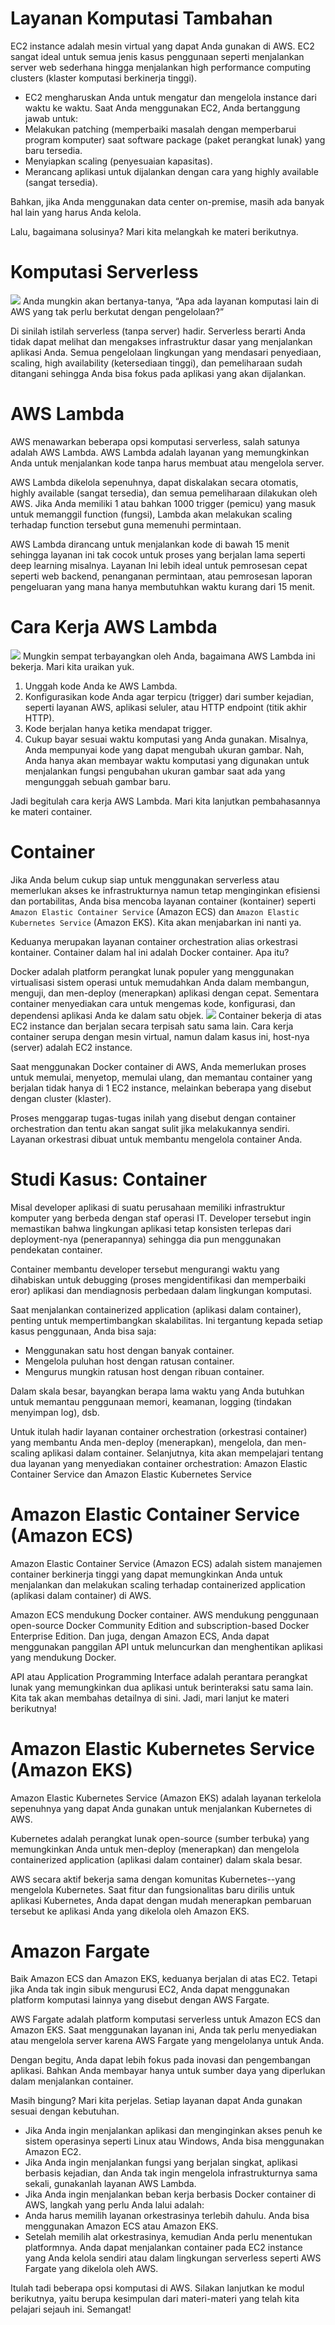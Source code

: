 # Layanan Komputasi Tambahan
EC2 instance adalah mesin virtual yang dapat Anda gunakan di AWS. EC2 sangat ideal untuk semua jenis kasus penggunaan seperti menjalankan server web sederhana hingga menjalankan high performance computing clusters (klaster komputasi berkinerja tinggi).
 - EC2 mengharuskan Anda untuk mengatur dan mengelola instance dari waktu ke waktu. Saat Anda menggunakan EC2, Anda bertanggung jawab untuk:
 - Melakukan patching (memperbaiki masalah dengan memperbarui program komputer) saat software package (paket perangkat lunak) yang baru tersedia.
 - Menyiapkan scaling (penyesuaian kapasitas).
 - Merancang aplikasi untuk dijalankan dengan cara yang highly available (sangat tersedia).

Bahkan, jika Anda menggunakan data center on-premise, masih ada banyak hal lain yang harus Anda kelola.

Lalu, bagaimana solusinya? Mari kita melangkah ke materi berikutnya.

# Komputasi Serverless
<img src="img/komputasi-serverles.png">
Anda mungkin akan bertanya-tanya, “Apa ada layanan komputasi lain di AWS yang tak perlu berkutat dengan pengelolaan?”

Di sinilah istilah serverless (tanpa server) hadir. Serverless berarti Anda tidak dapat melihat dan mengakses infrastruktur dasar yang menjalankan aplikasi Anda. Semua pengelolaan lingkungan yang mendasari penyediaan, scaling, high availability (ketersediaan tinggi), dan pemeliharaan sudah ditangani sehingga Anda bisa fokus pada aplikasi yang akan dijalankan.

# AWS Lambda
AWS menawarkan beberapa opsi komputasi serverless, salah satunya adalah AWS Lambda. AWS Lambda adalah layanan yang memungkinkan Anda untuk menjalankan kode tanpa harus membuat atau mengelola server.

AWS Lambda dikelola sepenuhnya, dapat diskalakan secara otomatis, highly available (sangat tersedia), dan semua pemeliharaan dilakukan oleh AWS. Jika Anda memiliki 1 atau bahkan 1000 trigger (pemicu) yang masuk untuk memanggil function (fungsi), Lambda akan melakukan scaling terhadap function tersebut guna memenuhi permintaan.

AWS Lambda dirancang untuk menjalankan kode di bawah 15 menit sehingga layanan ini tak cocok untuk proses yang berjalan lama seperti deep learning misalnya. Layanan Ini lebih ideal untuk pemrosesan cepat seperti web backend, penanganan permintaan, atau pemrosesan laporan pengeluaran yang mana hanya membutuhkan waktu kurang dari 15 menit.

# Cara Kerja AWS Lambda
<img src="img/aws-lamda.png">
Mungkin sempat terbayangkan oleh Anda, bagaimana AWS Lambda ini bekerja. Mari kita uraikan yuk.

 1. Unggah kode Anda ke AWS Lambda.
 2. Konfigurasikan kode Anda agar terpicu (trigger) dari sumber kejadian, seperti layanan AWS, aplikasi seluler, atau HTTP endpoint (titik akhir HTTP).
 3. Kode berjalan hanya ketika mendapat trigger.
 4. Cukup bayar sesuai waktu komputasi yang Anda gunakan. Misalnya, Anda mempunyai kode yang dapat mengubah ukuran gambar. Nah, Anda hanya akan membayar waktu komputasi yang digunakan untuk menjalankan fungsi pengubahan ukuran gambar saat ada yang mengunggah sebuah gambar baru.

Jadi begitulah cara kerja AWS Lambda. Mari kita lanjutkan pembahasannya ke materi container.

# Container
Jika Anda belum cukup siap untuk menggunakan serverless atau memerlukan akses ke infrastrukturnya namun tetap menginginkan efisiensi dan portabilitas, Anda bisa mencoba layanan container (kontainer) seperti `Amazon Elastic Container Service` (Amazon ECS) dan `Amazon Elastic Kubernetes Service` (Amazon EKS). Kita akan menjabarkan ini nanti ya.

Keduanya merupakan layanan container orchestration alias orkestrasi kontainer. Container dalam hal ini adalah Docker container. Apa itu?

Docker adalah platform perangkat lunak populer yang menggunakan virtualisasi sistem operasi untuk memudahkan Anda dalam membangun, menguji, dan men-deploy (menerapkan) aplikasi dengan cepat. Sementara container menyediakan cara untuk mengemas kode, konfigurasi, dan dependensi aplikasi Anda ke dalam satu objek.
<img src="img/container.png">
Container bekerja di atas EC2 instance dan berjalan secara terpisah satu sama lain. Cara kerja container serupa dengan mesin virtual, namun dalam kasus ini, host-nya (server) adalah EC2 instance.

Saat menggunakan Docker container di AWS, Anda memerlukan proses untuk memulai, menyetop, memulai ulang, dan memantau container yang berjalan tidak hanya di 1 EC2 instance, melainkan beberapa yang disebut dengan cluster (klaster).

Proses menggarap tugas-tugas inilah yang disebut dengan container orchestration dan tentu akan sangat sulit jika melakukannya sendiri. Layanan orkestrasi dibuat untuk membantu mengelola container Anda.

# Studi Kasus: Container
Misal developer aplikasi di suatu perusahaan memiliki infrastruktur komputer yang berbeda dengan staf operasi IT. Developer tersebut ingin memastikan bahwa lingkungan aplikasi tetap konsisten terlepas dari deployment-nya (penerapannya) sehingga dia pun menggunakan pendekatan container.

Container membantu developer tersebut mengurangi waktu yang dihabiskan untuk debugging (proses mengidentifikasi dan memperbaiki eror) aplikasi dan mendiagnosis perbedaan dalam lingkungan komputasi.

Saat menjalankan containerized application (aplikasi dalam container), penting untuk mempertimbangkan skalabilitas. Ini tergantung kepada setiap kasus penggunaan, Anda bisa saja:
 - Menggunakan satu host dengan banyak container.
 - Mengelola puluhan host dengan ratusan container.
 - Mengurus mungkin ratusan host dengan ribuan container.

Dalam skala besar, bayangkan berapa lama waktu yang Anda butuhkan untuk memantau penggunaan memori, keamanan, logging (tindakan menyimpan log), dsb.

Untuk itulah hadir layanan container orchestration (orkestrasi container) yang membantu Anda men-deploy (menerapkan), mengelola, dan men-scaling aplikasi dalam container. Selanjutnya, kita akan mempelajari tentang dua layanan yang menyediakan container orchestration: Amazon Elastic Container Service dan Amazon Elastic Kubernetes Service

# Amazon Elastic Container Service (Amazon ECS)
Amazon Elastic Container Service (Amazon ECS) adalah sistem manajemen container berkinerja tinggi yang dapat memungkinkan Anda untuk menjalankan dan melakukan scaling terhadap containerized application (aplikasi dalam container) di AWS.

Amazon ECS mendukung Docker container. AWS mendukung penggunaan open-source Docker Community Edition and subscription-based Docker Enterprise Edition. Dan juga, dengan Amazon ECS, Anda dapat menggunakan panggilan API untuk meluncurkan dan menghentikan aplikasi yang mendukung Docker.

API atau Application Programming Interface adalah perantara perangkat lunak yang memungkinkan dua aplikasi untuk berinteraksi satu sama lain. Kita tak akan membahas detailnya di sini. Jadi, mari lanjut ke materi berikutnya!

# Amazon Elastic Kubernetes Service (Amazon EKS)
Amazon Elastic Kubernetes Service (Amazon EKS) adalah layanan terkelola sepenuhnya yang dapat Anda gunakan untuk menjalankan Kubernetes di AWS.

Kubernetes adalah perangkat lunak open-source (sumber terbuka) yang memungkinkan Anda untuk men-deploy (menerapkan) dan mengelola containerized application (aplikasi dalam container) dalam skala besar.

AWS secara aktif bekerja sama dengan komunitas Kubernetes--yang mengelola Kubernetes. Saat fitur dan fungsionalitas baru dirilis untuk aplikasi Kubernetes, Anda dapat dengan mudah menerapkan pembaruan tersebut ke aplikasi Anda yang dikelola oleh Amazon EKS.

# Amazon Fargate
Baik Amazon ECS dan Amazon EKS, keduanya berjalan di atas EC2. Tetapi jika Anda tak ingin sibuk mengurusi EC2, Anda dapat menggunakan platform komputasi lainnya yang disebut dengan AWS Fargate.

AWS Fargate adalah platform komputasi serverless untuk Amazon ECS dan Amazon EKS. Saat menggunakan layanan ini, Anda tak perlu menyediakan atau mengelola server karena AWS Fargate yang mengelolanya untuk Anda.

Dengan begitu, Anda dapat lebih fokus pada inovasi dan pengembangan aplikasi. Bahkan Anda membayar hanya untuk sumber daya yang diperlukan dalam menjalankan container.

Masih bingung? Mari kita perjelas. Setiap layanan dapat Anda gunakan sesuai dengan kebutuhan.
 - Jika Anda ingin menjalankan aplikasi dan menginginkan akses penuh ke sistem operasinya seperti Linux atau Windows, Anda bisa menggunakan Amazon EC2.
 - Jika Anda ingin menjalankan fungsi yang berjalan singkat, aplikasi berbasis kejadian, dan Anda tak ingin mengelola infrastrukturnya sama sekali, gunakanlah layanan AWS Lambda.
 - Jika Anda ingin menjalankan beban kerja berbasis Docker container di AWS, langkah yang perlu Anda lalui adalah:
  - Anda harus memilih layanan orkestrasinya terlebih dahulu. Anda bisa menggunakan Amazon ECS atau Amazon EKS.
  - Setelah memilih alat orkestrasinya, kemudian Anda perlu menentukan platformnya. Anda dapat menjalankan container pada EC2 instance yang Anda kelola sendiri atau dalam lingkungan serverless seperti AWS Fargate yang dikelola oleh AWS.

Itulah tadi beberapa opsi komputasi di AWS. Silakan lanjutkan ke modul berikutnya, yaitu berupa kesimpulan dari materi-materi yang telah kita pelajari sejauh ini. Semangat!
